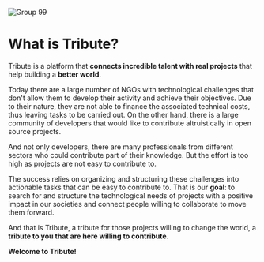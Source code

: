 
![Group 99](https://user-images.githubusercontent.com/87816699/196982569-1b1b0064-b265-4bcc-90d2-65cca3ad3b7b.png)


# What is Tribute?

Tribute is a platform that **connects incredible talent with real projects** that help building a **better world**.

Today there are a large number of NGOs with technological challenges that don't allow them to develop their activity and achieve their objectives. Due to their nature, they are not able to finance the associated technical costs, thus leaving tasks to be carried out.
On the other hand, there is a large community of developers that would like to contribute altruistically in open source projects. 

And not only developers, there are many professionals from different sectors who could contribute part of their knowledge. But the effort is too high as projects are not easy to contribute to.

The success relies on organizing and structuring these challenges into actionable tasks that can be easy to contribute to.
That is our **goal**: to search for and structure the technological needs of projects with a positive impact in our societies and connect people willing to collaborate to move them forward. 


And that is Tribute, a tribute for those projects willing to change the world, a **tribute to you that are here willing to contribute.**


**Welcome to Tribute!**

